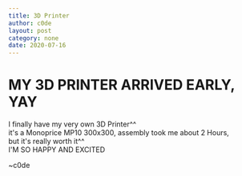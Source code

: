```yaml
---
title: 3D Printer
author: c0de
layout: post
category: none
date: 2020-07-16
---
```

# MY 3D PRINTER ARRIVED EARLY, YAY
I finally have my very own 3D Printer^^  
it's a Monoprice MP10 300x300, assembly took me about 2 Hours,  
but it's really worth it^^  
I'M SO HAPPY AND EXCITED  
  
~c0de